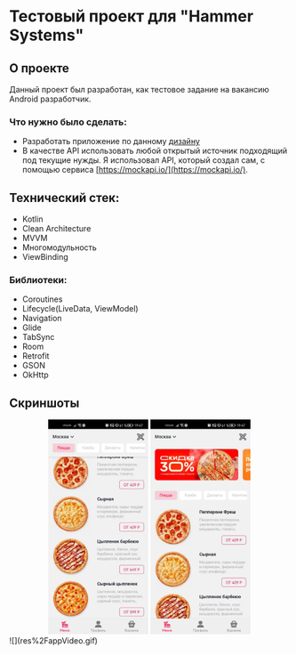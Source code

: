# Тестовый проект для "Hammer Systems"

## О проекте

Данный проект был разработан, как тестовое задание на вакансию Android разработчик.

### Что нужно было сделать:

- Разработать приложение по данному [дизайну](
  https://www.figma.com/file/8FvAWXCD2oD9oSDHx9xFfU/%D0%A2%D0%B5%D1%81%D1%82%D0%BE%D0%B2%D0%BE%D0%B5-%D0%B7%D0%B0%D0%B4%D0%B0%D0%BD%D0%B8%D0%B5-Android?node-id=0%3A1
  )
- В качестве API использовать любой открытый источник подходящий под текущие нужды.
  Я использовал API, который создал сам, с помощью
  сервиса [https://mockapi.io/](https://mockapi.io/).

## Технический стек:

- Kotlin
- Clean Architecture
- MVVM
- Многомодульность
- ViewBinding

### Библиотеки:

- Coroutines
- Lifecycle(LiveData, ViewModel)
- Navigation
- Glide
- TabSync
- Room
- Retrofit
- GSON
- OkHttp

## Скриншоты

<div align = "center">
    <img src="res/screen1.jpg" width="180" alt="Экран с баннерами">
    <img src="res/screen2.jpg" width="180" alt="Экран без баннеров">
</div> 
![](res%2FappVideo.gif)
